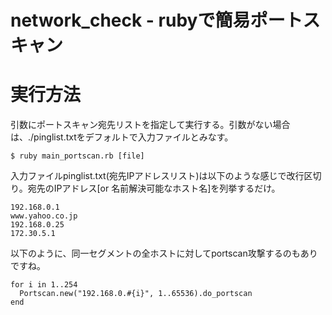 network_check - rubyで簡易ポートスキャン
=============

# 実行方法
引数にポートスキャン宛先リストを指定して実行する。引数がない場合は、./pinglist.txtをデフォルトで入力ファイルとみなす。

    $ ruby main_portscan.rb [file]

入力ファイルpinglist.txt(宛先IPアドレスリスト)は以下のような感じで改行区切り。宛先のIPアドレス[or 名前解決可能なホスト名]を列挙するだけ。

    192.168.0.1
    www.yahoo.co.jp
    192.168.0.25
    172.30.5.1

以下のように、同一セグメントの全ホストに対してportscan攻撃するのもありですね。

    for i in 1..254
      Portscan.new("192.168.0.#{i}", 1..65536).do_portscan
    end
